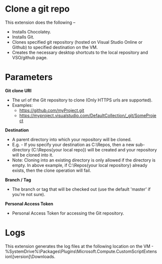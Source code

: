 Clone a git repo
================
This extension does the following – 

 - Installs Chocolatey.
 - Installs Git.
 - Clones specified git repository (hosted on Visual Studio Online or Github) to specified destination on the VM.
 - Creates the necessary desktop shortcuts to the local repository and VSO/github page.  

Parameters
==========

**Git clone URI**

- The url of the Git repository to clone (Only HTTPS urls are supported).
- Examples:
  - https://github.com/myProject.git
  - https://myproject.visualstudio.com/DefaultCollection/_git/SomeProject

**Destination**

 - A parent directory into which your repository will be cloned. 
 - E.g. - If you specify your destination as C:\Repos, then a new sub-directory (C:\Repos\{your local repo}) will be created and your repository will be cloned into it.
 - Note: Cloning into an existing directory is only allowed if the directory is empty. In above example, if C:\Repos\{your local repository} already exists, then the clone operation will fail.

**Branch / Tag**	

 - The branch or tag that will be checked out (use the default 'master' if you're not sure).

**Personal Access Token**

 - Personal Access Token for accessing the Git repository.

Logs
====
This extension generates the log files at the following location on the VM - %SystemDrive%\Packages\Plugins\Microsoft.Compute.CustomScriptExtension\\[version]\Downloads.
